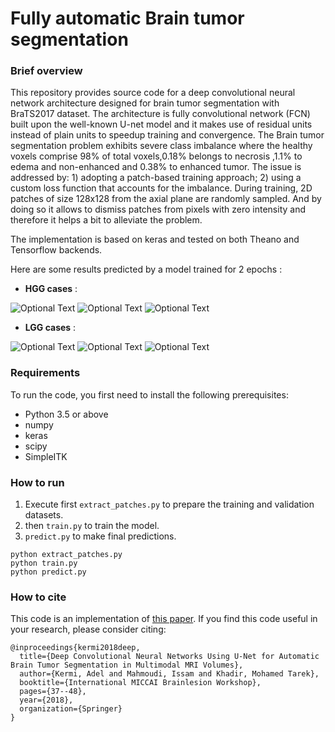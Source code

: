 # Fully automatic Brain tumor segmentation

### Brief overview
 
This repository provides source code for a deep convolutional neural network architecture designed for brain tumor segmentation with BraTS2017 dataset. 
The architecture is fully convolutional network (FCN) built upon the well-known U-net model and it makes use of residual units instead of plain units to speedup training and convergence.
The Brain tumor segmentation problem exhibits severe class imbalance where the healthy voxels comprise 98% of total voxels,0.18% belongs to necrosis ,1.1% to edema and non-enhanced and 0.38% to enhanced tumor. 
The issue is addressed by: 1) adopting a patch-based training approach; 2) using a custom loss function that accounts for the imbalance. 
During training, 2D patches of size 128x128 from the axial plane are randomly sampled. And by doing so it allows to dismiss patches from pixels with zero intensity and therefore it helps a bit to alleviate the problem.

The implementation is based on keras and tested on both Theano and Tensorflow backends.

Here are some results predicted by a model trained for 2 epochs :

*   **HGG cases** :

![Optional Text](../master/docs/images/HGG-Brats17_2013_7_1-111.png)
![Optional Text](../master/docs/images/HGG-Brats17_CBICA_ASV_1-88.png)
![Optional Text](../master/docs/images/HGG-Brats17_TCIA_186_1-90.png)

*   **LGG cases** :

![Optional Text](../master/docs/images/LGG-Brats17_TCIA_202_1-70.png)
![Optional Text](../master/docs/images/LGG-Brats17_2013_24_1-91.png)
![Optional Text](../master/docs/images/LGG-Brats17_TCIA_462_1-97.png)

### Requirements

To run the code, you first need to install the following prerequisites: 

* Python 3.5 or above
* numpy
* keras
* scipy
* SimpleITK

### How to run

1. Execute first `extract_patches.py` to prepare the training and validation datasets.
2. then `train.py` to train the model.
3. `predict.py` to make final predictions.

```
python extract_patches.py
python train.py
python predict.py
```
### How to cite 

This code is an implementation of [this paper](https://link.springer.com/chapter/10.1007/978-3-030-11726-9_4). If you find this code useful in your research, please consider citing: 

```
@inproceedings{kermi2018deep,
  title={Deep Convolutional Neural Networks Using U-Net for Automatic Brain Tumor Segmentation in Multimodal MRI Volumes},
  author={Kermi, Adel and Mahmoudi, Issam and Khadir, Mohamed Tarek},
  booktitle={International MICCAI Brainlesion Workshop},
  pages={37--48},
  year={2018},
  organization={Springer}
}
```
